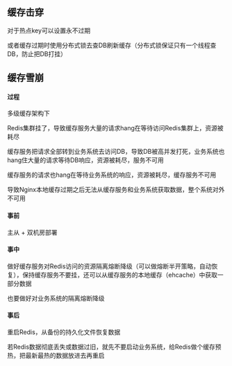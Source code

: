 ## 缓存击穿

对于热点key可以设置永不过期

或者缓存过期时使用分布式锁去查DB刷新缓存（分布式锁保证只有一个线程查DB，防止把DB打挂）









## 缓存雪崩

#### 过程

多级缓存架构下

Redis集群挂了，导致缓存服务大量的请求hang在等待访问Redis集群上，资源被耗尽

缓存服务把请求全部转到业务系统去访问DB，导致DB被高并发打死，业务系统也hang住大量的请求等待DB响应，资源被耗尽，服务不可用

缓存服务的请求也hang在等待业务系统的响应，资源被耗尽，缓存服务不可用

导致Nginx本地缓存过期之后无法从缓存服务和业务系统获取数据，整个系统对外不可用



#### 事前

主从 + 双机房部署

#### 事中

做好缓存服务对Redis访问的资源隔离熔断降级（可以做熔断半开策略，自动恢复），保持缓存服务不要挂，还可以从缓存服务的本地缓存（ehcache）中获取一部分数据

也要做好对业务系统的隔离熔断降级

#### 事后

重启Redis，从备份的持久化文件恢复数据

若Redis数据彻底丢失或数据过旧，就先不要启动业务系统，给Redis做个缓存预热，把最新最热的数据放进去再重启
